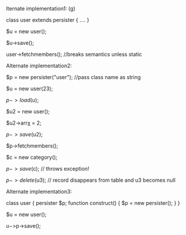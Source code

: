 lternate implementation1: (g)

class user extends persister { .... }

$u = new user();

$u->save();

user->fetchmembers(); //breaks semantics unless static



Alternate implementation2:


$p = new persister("user"); //pass class name as string

$u = new user(23);

$p->load($u);

$u2 = new user();

$u2->arr[x](x.md) = 2;

$p->save($u2);

$p->fetchmembers();

$c = new category();

$p->save($c); // throws exception!

$p->delete($u3); // record disappears from table and u3 becomes null


Alternate implementation3:


class user { persister $p; function construct() { $p = new persister(); } }


$u = new user();

$u->$p->save();